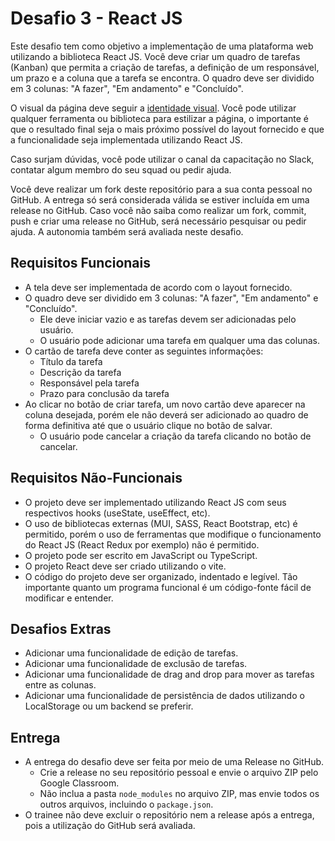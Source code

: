 # Desafio 3 - React JS

Este desafio tem como objetivo a implementação de uma plataforma web utilizando a biblioteca React JS. Você deve criar um quadro de tarefas (Kanban) que permita a criação de tarefas, a definição de um responsável, um prazo e a coluna que a tarefa se encontra. O quadro deve ser dividido em 3 colunas: "A fazer", "Em andamento" e "Concluído".

O visual da página deve seguir a [identidade visual](https://www.figma.com/file/5hI8n63ukVifZdQ7hNJ5IW/Kanban?type=design&node-id=0%3A1&mode=design&t=GS9du2LtmIzZ9EUc-1). Você pode utilizar qualquer ferramenta ou biblioteca para estilizar a página, o importante é que o resultado final seja o mais próximo possível do layout fornecido e que a funcionalidade seja implementada utilizando React JS.

Caso surjam dúvidas, você pode utilizar o canal da capacitação no Slack, contatar algum membro do seu squad ou pedir ajuda.

Você deve realizar um fork deste repositório para a sua conta pessoal no GitHub. A entrega só será considerada válida se estiver incluída em uma release no GitHub. Caso você não saiba como realizar um fork, commit, push e criar uma release no GitHub, será necessário pesquisar ou pedir ajuda. A autonomia também será avaliada neste desafio.

## Requisitos Funcionais

- A tela deve ser implementada de acordo com o layout fornecido.
- O quadro deve ser dividido em 3 colunas: "A fazer", "Em andamento" e "Concluído".
  - Ele deve iniciar vazio e as tarefas devem ser adicionadas pelo usuário.
  - O usuário pode adicionar uma tarefa em qualquer uma das colunas.
- O cartão de tarefa deve conter as seguintes informações:
  - Título da tarefa
  - Descrição da tarefa
  - Responsável pela tarefa
  - Prazo para conclusão da tarefa
- Ao clicar no botão de criar tarefa, um novo cartão deve aparecer na coluna desejada, porém ele não deverá ser adicionado ao quadro de forma definitiva até que o usuário clique no botão de salvar.
  - O usuário pode cancelar a criação da tarefa clicando no botão de cancelar.

## Requisitos Não-Funcionais

- O projeto deve ser implementado utilizando React JS com seus respectivos hooks (useState, useEffect, etc).
- O uso de bibliotecas externas (MUI, SASS, React Bootstrap, etc) é permitido, porém o uso de ferramentas que modifique o funcionamento do React JS (React Redux por exemplo) não é permitido.
- O projeto pode ser escrito em JavaScript ou TypeScript.
- O projeto React deve ser criado utilizando o vite.
- O código do projeto deve ser organizado, indentado e legível. Tão importante quanto um programa funcional é um código-fonte fácil de modificar e entender.

## Desafios Extras

- Adicionar uma funcionalidade de edição de tarefas.
- Adicionar uma funcionalidade de exclusão de tarefas.
- Adicionar uma funcionalidade de drag and drop para mover as tarefas entre as colunas.
- Adicionar uma funcionalidade de persistência de dados utilizando o LocalStorage ou um backend se preferir.

## Entrega

- A entrega do desafio deve ser feita por meio de uma Release no GitHub.
  - Crie a release no seu repositório pessoal e envie o arquivo ZIP pelo Google Classroom.
  - Não inclua a pasta `node_modules` no arquivo ZIP, mas envie todos os outros arquivos, incluindo o `package.json`.
- O trainee não deve excluir o repositório nem a release após a entrega, pois a utilização do GitHub será avaliada.
